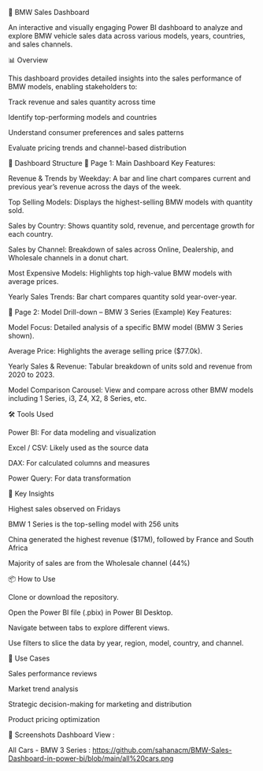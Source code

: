 🚗 BMW Sales Dashboard

An interactive and visually engaging Power BI dashboard to analyze and explore BMW vehicle sales data across various models, years, countries, and sales channels.

📊 Overview

This dashboard provides detailed insights into the sales performance of BMW models, enabling stakeholders to:

Track revenue and sales quantity across time

Identify top-performing models and countries

Understand consumer preferences and sales patterns

Evaluate pricing trends and channel-based distribution

📁 Dashboard Structure
🔹 Page 1: Main Dashboard
Key Features:

Revenue & Trends by Weekday: A bar and line chart compares current and previous year’s revenue across the days of the week.

Top Selling Models: Displays the highest-selling BMW models with quantity sold.

Sales by Country: Shows quantity sold, revenue, and percentage growth for each country.

Sales by Channel: Breakdown of sales across Online, Dealership, and Wholesale channels in a donut chart.

Most Expensive Models: Highlights top high-value BMW models with average prices.

Yearly Sales Trends: Bar chart compares quantity sold year-over-year.

🔹 Page 2: Model Drill-down – BMW 3 Series (Example)
Key Features:

Model Focus: Detailed analysis of a specific BMW model (BMW 3 Series shown).

Average Price: Highlights the average selling price ($77.0k).

Yearly Sales & Revenue: Tabular breakdown of units sold and revenue from 2020 to 2023.

Model Comparison Carousel: View and compare across other BMW models including 1 Series, i3, Z4, X2, 8 Series, etc.

🛠 Tools Used

Power BI: For data modeling and visualization

Excel / CSV: Likely used as the source data

DAX: For calculated columns and measures

Power Query: For data transformation

📌 Key Insights

Highest sales observed on Fridays

BMW 1 Series is the top-selling model with 256 units

China generated the highest revenue ($17M), followed by France and South Africa

Majority of sales are from the Wholesale channel (44%)

📦 How to Use

Clone or download the repository.

Open the Power BI file (.pbix) in Power BI Desktop.

Navigate between tabs to explore different views.

Use filters to slice the data by year, region, model, country, and channel.

🧠 Use Cases

Sales performance reviews

Market trend analysis

Strategic decision-making for marketing and distribution

Product pricing optimization

📌 Screenshots
Dashboard View :

All Cars - BMW 3 Series : https://github.com/sahanacm/BMW-Sales-Dashboard-in-power-bi/blob/main/all%20cars.png
